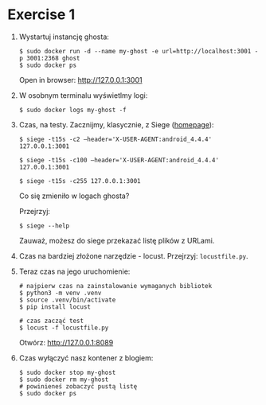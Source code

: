 # Exercise 1

1. Wystartuj instancję ghosta:

   ```
   $ sudo docker run -d --name my-ghost -e url=http://localhost:3001 -p 3001:2368 ghost
   $ sudo docker ps
   ```

   Open in browser: http://127.0.0.1:3001

2. W osobnym terminalu wyświetlmy logi:

   ```
   $ sudo docker logs my-ghost -f
   ```

3. Czas, na testy. Zacznijmy, klasycznie, z Siege ([homepage](https://www.joedog.org/siege-home/)):

   ```
   $ siege -t15s -c2 –header='X-USER-AGENT:android_4.4.4' 127.0.0.1:3001
   ```

   ```
   $ siege -t15s -c100 –header='X-USER-AGENT:android_4.4.4' 127.0.0.1:3001
   ```

   ```
   $ siege -t15s -c255 127.0.0.1:3001
   ```

   Co się zmieniło w logach ghosta?

   Przejrzyj:

   ```
   $ siege --help
   ```

   Zauważ, możesz do siege przekazać listę plików z URLami.

4. Czas na bardziej złożone narzędzie - locust. Przejrzyj: `locustfile.py`.

5. Teraz czas na jego uruchomienie:

   ```
   # najpierw czas na zainstalowanie wymaganych bibliotek
   $ python3 -m venv .venv
   $ source .venv/bin/activate
   $ pip install locust

   # czas zacząć test
   $ locust -f locustfile.py
   ```

   Otwórz: http://127.0.0.1:8089

6. Czas wyłączyć nasz kontener z blogiem:

   ```
   $ sudo docker stop my-ghost
   $ sudo docker rm my-ghost
   # powinieneś zobaczyć pustą listę
   $ sudo docker ps
   ```
